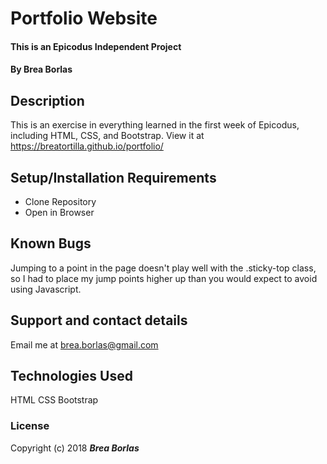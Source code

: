 # Portfolio Website

#### This is an Epicodus Independent Project

#### By Brea Borlas

## Description

This is an exercise in everything learned in the first week of Epicodus, including HTML, CSS, and Bootstrap. View it at https://breatortilla.github.io/portfolio/

## Setup/Installation Requirements

* Clone Repository
* Open in Browser

## Known Bugs

Jumping to a point in the page doesn't play well with the .sticky-top class, so I had to place my jump points higher up than you would expect to avoid using Javascript.

## Support and contact details

Email me at brea.borlas@gmail.com

## Technologies Used

HTML
CSS
Bootstrap

### License

Copyright (c) 2018 **_Brea Borlas_**
